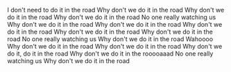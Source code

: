 I don't need to do it in the road
Why don't we do it in the road
Why don't we do it in the road
Why don't we do it in the road
No one really watching us
Why don't we do it in the road
Why don't we do it in the road
Why don't we do it in the road
Why don't we do it in the road
Why don't we do it in the road
No one really watching us
Why don't we do it in the road
Wahoooo
Why don't we do it in the road
Why don't we do it in the road
Why don't we do it, do it in the road
Why don't we do it in the rooooaaad
No one really watching us
Why don't we do it in the road
